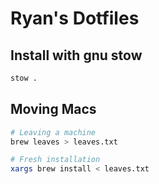 # Ryan's Dotfiles

## Install with gnu stow

```bash
stow .
```

## Moving Macs

```bash
# Leaving a machine
brew leaves > leaves.txt

# Fresh installation
xargs brew install < leaves.txt
```

